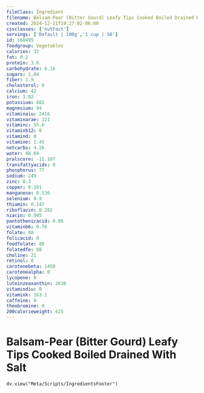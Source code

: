 ```yaml
---
fileClass: Ingredient
filename: Balsam-Pear (Bitter Gourd) Leafy Tips Cooked Boiled Drained With Salt
created: 2024-12-21T19:27:02-06:00
cssclasses: ['nutFact']
servings: ['Default | 100g','1 cup | 58']
id: 168495
foodgroup: Vegetables
calories: 32
fat: 0.2
protein: 3.6
carbohydrate: 6.16
sugars: 1.04
fiber: 1.9
cholesterol: 0
calcium: 42
iron: 1.02
potassium: 602
magnesium: 94
vitaminaiu: 2416
vitaminarae: 121
vitaminc: 55.6
vitaminb12: 0
vitamind: 0
vitamine: 1.45
netcarbs: 4.26
water: 88.69
pralscore: -11.107
transfattyacids: 0
phosphorus: 77
sodium: 249
zinc: 0.3
copper: 0.201
manganese: 0.536
selenium: 0.9
thiamin: 0.147
riboflavin: 0.282
niacin: 0.995
pantothenicacid: 0.06
vitaminb6: 0.76
folate: 88
folicacid: 0
foodfolate: 88
folatedfe: 88
choline: 21
retinol: 0
carotenebeta: 1450
carotenealpha: 0
lycopene: 0
luteinzeaxanthin: 2638
vitamindiu: 0
vitamink: 163.1
caffeine: 0
theobromine: 0
200calorieweight: 625
---
```


# Balsam-Pear (Bitter Gourd) Leafy Tips Cooked Boiled Drained With Salt

```dataviewjs
dv.view("Meta/Scripts/IngredientsFooter")
```